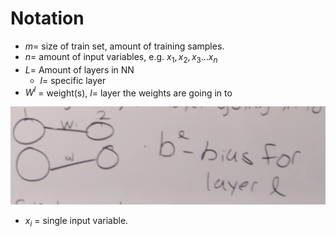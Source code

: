 # Notation

- $m =$ size of train set, amount of training samples.
- $n =$ amount of input variables, e.g. $x_1, x_2, x_3 ...x_n$
- $L =$ Amount of layers in NN
    - $l =$ specific layer
- $W^l$ = weight(s), $l=$ layer the weights are going in to

![image.png](Subject-Notes/Computing/Notation/image.png)

- $x_i$ = single input variable.